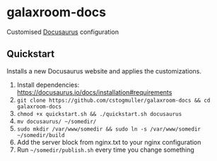 # galaxroom-docs
Customised [Docusaurus](https://github.com/facebook/docusaurus) configuration

## Quickstart

Installs a new Docusaurus website and applies the customizations.

1. Install dependencies: https://docusaurus.io/docs/installation#requirements
2. `git clone https://github.com/cstogmuller/galaxroom-docs && cd galaxroom-docs`
2. `chmod +x quickstart.sh && ./quickstart.sh docusaurus`
3. `mv docusaurus/ ~/somedir/`
4. `sudo mkdir /var/www/somedir && sudo ln -s /var/www/somedir ~/somedir/build`
4. Add the server block from nginx.txt to your nginx configuration
5. Run `~/somedir/publish.sh` every time you change something